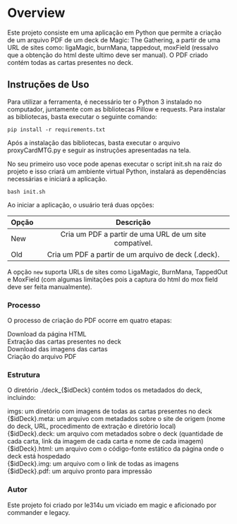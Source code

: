 # Overview

Este projeto consiste em uma aplicação em Python que permite a criação de um arquivo PDF de um deck de Magic: The Gathering, a partir de uma URL de sites como: ligaMagic, burnMana, tappedout, moxField (ressalvo que a obtenção do html deste ultimo deve ser manual). O PDF criado contém todas as cartas presentes no deck.

## Instruções de Uso

Para utilizar a ferramenta, é necessário ter o Python 3 instalado no computador, juntamente com as bibliotecas Pillow e requests. Para instalar as bibliotecas, basta executar o seguinte comando:

```pip install -r requirements.txt```

Após a instalação das bibliotecas, basta executar o arquivo proxyCardMTG.py e seguir as instruções apresentadas na tela.

No seu primeiro uso voce pode apenas executar o script init.sh na raiz do projeto e isso  criará um ambiente virtual Python, instalará as dependências necessárias e iniciará a aplicação.

```bash init.sh```

Ao iniciar a aplicação, o usuário terá duas opções:

| Opção  | Descrição                                               |
|--------|:--------------------------------------------------------:|
| New    | Cria um PDF a partir de uma URL de um site compatível.   |
| Old    | Cria um PDF a partir de um arquivo de deck (.deck).      |



A opção `new` suporta URLs de sites como LigaMagic, BurnMana, TappedOut e MoxField (com algumas limitações pois a captura do html do mox field deve ser feita manualmente).


### Processo

O processo de criação do PDF ocorre em quatro etapas:

Download da página HTML  
Extração das cartas presentes no deck  
Download das imagens das cartas  
Criação do arquivo PDF  


### Estrutura
O diretório ./deck_{$idDeck} contém todos os metadados do deck, incluindo:

imgs: um diretório com imagens de todas as cartas presentes no deck  
{$idDeck}.meta: um arquivo com metadados sobre o site de origem (nome do deck, URL, procedimento de extração e diretório local)  
{$idDeck}.deck: um arquivo com metadados sobre o deck (quantidade de cada carta, link da imagem de cada carta e nome de cada imagem)  
{$idDeck}.html: um arquivo com o código-fonte estático da página onde o deck está hospedado  
{$idDeck}.img: um arquivo com o link de todas as imagens  
{$idDeck}.pdf: um arquivo pronto para impressão  

### Autor
Este projeto foi criado por le314u um viciado em magic e aficionado por commander e legacy.


